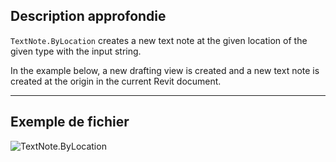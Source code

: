 ## Description approfondie
`TextNote.ByLocation` creates a new text note at the given location of the given type with the input string.

In the example below, a new drafting view is created and a new text note is created at the origin in the current Revit document.

___
## Exemple de fichier

![TextNote.ByLocation](./Revit.Elements.TextNote.ByLocation_img.jpg)
